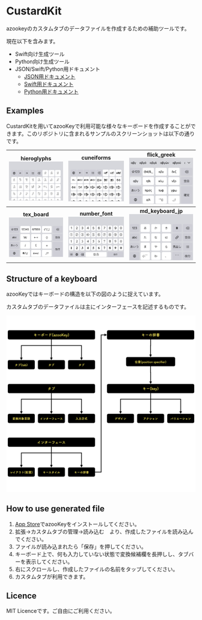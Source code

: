 # CustardKit

azookeyのカスタムタブのデータファイルを作成するための補助ツールです。

現在以下を含みます。

* Swift向け生成ツール
* Python向け生成ツール
* JSON/Swift/Python用ドキュメント
  * [JSON用ドキュメント](./json/howToMake.md)
  * [Swift用ドキュメント](./swift/howToMake.md)
  * [Python用ドキュメント](./python/howToMake.md)

## Examples

CustardKitを用いてazooKeyで利用可能な様々なキーボードを作成することができます。このリポジトリに含まれるサンプルのスクリーンショットは以下の通りです。

| hieroglyphs<br /><img src="./resource/custard_hieroglyphs.jpg" alt="structure" style="zoom:50%;" /> | cuneiforms<br /><img src="./resource/custard_cuneiforms.jpg" alt="structure" style="zoom:50%;" /> | flick_greek<br /><img src="./resource/custard_flick_greek.jpg" alt="structure" style="zoom:50%;" /> |
| :----------------------------------------------------------: | :----------------------------------------------------------: | :----------------------------------------------------------: |
| **tex_board**<br /><img src="./resource/custard_tex_board.jpg" alt="structure" style="zoom:50%;" /> | **number_font**<br /><img src="./resource/custard_number_font.jpg" alt="structure" style="zoom:50%;" /> | **md_keyboard_jp**<br /><img src="./resource/custard_markdown.jpg" alt="structure" style="zoom:50%;" /> |

## Structure of a keyboard

azooKeyではキーボードの構造を以下の図のように捉えています。

カスタムタブのデータファイルは主にインターフェースを記述するものです。

<img src="./resource/structure.png" alt="structure" style="zoom:50%;" />

## How to use generated file

1. [App Store](https://apps.apple.com/us/app/id1542709230)でazooKeyをインストールしてください。
2. 拡張→カスタムタブの管理→読み込む　より、作成したファイルを読み込んでください。
3. ファイルが読み込まれたら「保存」を押してください。
4. キーボード上で、何も入力していない状態で変換候補欄を長押しし、タブバーを表示してください。
5. 右にスクロールし、作成したファイルの名前をタップしてください。
6. カスタムタブが利用できます。

## Licence

MIT Licenceです。ご自由にご利用ください。